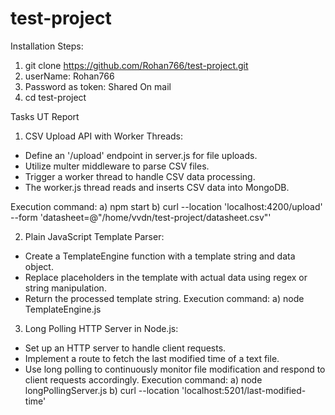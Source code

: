 # test-project
Installation Steps:
1) git clone https://github.com/Rohan766/test-project.git
2) userName: Rohan766
3) Password as token: Shared On mail
4) cd test-project
   
   
Tasks UT Report

1. CSV Upload API with Worker Threads:
 - Define an '/upload' endpoint in server.js for file uploads.
 - Utilize multer middleware to parse CSV files.
 - Trigger a worker thread to handle CSV data processing.
 - The worker.js thread reads and inserts CSV data into MongoDB.

Execution command: 
 a) npm start
 b) curl --location 'localhost:4200/upload' \
--form 'datasheet=@"/home/vvdn/test-project/datasheet.csv"'

2. Plain JavaScript Template Parser:
 - Create a TemplateEngine function with a template string and data object.
- Replace placeholders in the template with actual data using regex or string manipulation.
- Return the processed template string.
Execution command:
 a) node TemplateEngine.js
3. Long Polling HTTP Server in Node.js:
 - Set up an HTTP server to handle client requests.
 - Implement a route to fetch the last modified time of a text file.
 - Use long polling to continuously monitor file modification and respond to client requests accordingly.
Execution command:
 a) node longPollingServer.js
 b) curl --location 'localhost:5201/last-modified-time'
